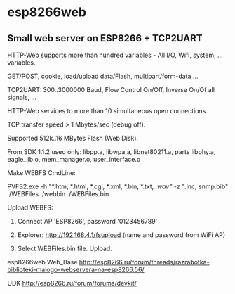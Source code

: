 # esp8266web
Small web server on ESP8266 + TCP2UART 
---

HTTP-Web supports more than hundred variables -
All I/О, Wifi, system, ... variables.

GET/POST, cookie, load/upload data/Flash, multipart/form-data,...

TCP2UART: 300..3000000 Baud, Flow Control On/Off, Inverse On/Of all signals, ...

HTTP-Web services to more than 10 simultaneous open connections.

TCP transfer speed > 1 Mbytes/sec (debug off).

Supported 512k..16 MBytes Flash (Web Disk).

From SDK 1.1.2 used only: 
libpp.a, libwpa.a, libnet80211.a, parts libphy.a, eagle_lib.o, mem_manager.o, user_interface.o

Make WEBFS CmdLine:

PVFS2.exe -h "*.htm, *.html, *.cgi, *.xml, *.bin, *.txt, *.wav" -z "*.inc, snmp.bib" ./WEBFiles ./webbin ./WEBFiles.bin

Upload WEBFS:

1) Connect AP 'ESP8266', password '0123456789'

2) Explorer: http://192.168.4.1/fsupload (name and password from WiFi AP)

3) Select WEBFiles.bin file. Upload.


esp8266web Web_Base
http://esp8266.ru/forum/threads/razrabotka-biblioteki-malogo-webservera-na-esp8266.56/

UDK
http://esp8266.ru/forum/forums/devkit/
